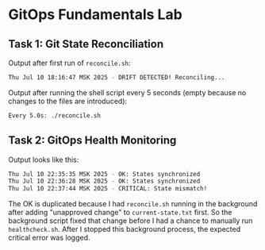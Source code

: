 # GitOps Fundamentals Lab

## Task 1: Git State Reconciliation

Output after first run of `reconcile.sh`:
```sh
Thu Jul 10 18:16:47 MSK 2025 - DRIFT DETECTED! Reconciling...
```

Output after running the shell script every 5 seconds (empty because no changes to the files are introduced):
```sh
Every 5.0s: ./reconcile.sh                                                                                 WINDOWS-G08A8RF: Thu Jul 10 18:48:27 2025
```

## Task 2: GitOps Health Monitoring

Output looks like this:
```sh
Thu Jul 10 22:35:35 MSK 2025 - OK: States synchronized
Thu Jul 10 22:36:28 MSK 2025 - OK: States synchronized
Thu Jul 10 22:37:44 MSK 2025 - CRITICAL: State mismatch!
```
The OK is duplicated because I had `reconcile.sh` running in the background after adding "unapproved change" to `current-state.txt` first. So the background script fixed that change before I had a chance to manually run `healthcheck.sh`. After I stopped this background process, the expected critical error was logged.